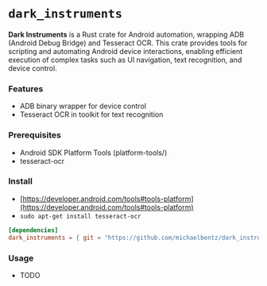 # `dark_instruments`

**Dark Instruments** is a Rust crate for Android automation, wrapping ADB (Android Debug Bridge) and Tesseract OCR. This crate provides tools for scripting and automating Android device interactions, enabling efficient execution of complex tasks such as UI navigation, text recognition, and device control.

### Features
- ADB binary wrapper for device control
- Tesseract OCR in toolkit for text recognition

### Prerequisites
- Android SDK Platform Tools (platform-tools/)
- tesseract-ocr

### Install
- [https://developer.android.com/tools#tools-platform](https://developer.android.com/tools#tools-platform)
- `sudo apt-get install tesseract-ocr`
```toml
[dependencies]
dark_instruments = { git = "https://github.com/michaelbentz/dark_instruments", tag = "0.0.2" }
```
### Usage
- TODO